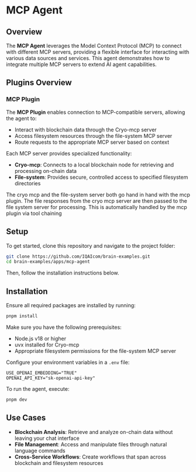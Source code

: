 # MCP Agent

## Overview

The **MCP Agent** leverages the Model Context Protocol (MCP) to connect with different MCP servers, providing a flexible interface for interacting with various data sources and services. This agent demonstrates how to integrate multiple MCP servers to extend AI agent capabilities.

## Plugins Overview

### MCP Plugin

The **MCP Plugin** enables connection to MCP-compatible servers, allowing the agent to:

- Interact with blockchain data through the Cryo-mcp server
- Access filesystem resources through the file-system MCP server
- Route requests to the appropriate MCP server based on context

Each MCP server provides specialized functionality:

- **Cryo-mcp**: Connects to a local blockchain node for retrieving and processing on-chain data
- **File-system**: Provides secure, controlled access to specified filesystem directories

The cryo mcp and the file-system server both go hand in hand with the mcp plugin. The file responses from the cryo mcp server are then passed to the file system server for processing. This is automatically handled by the mcp plugin via tool chaining

## Setup

To get started, clone this repository and navigate to the project folder:

```bash
git clone https://github.com/IQAIcom/brain-examples.git
cd brain-examples/apps/mcp-agent
```

Then, follow the installation instructions below.

## Installation

Ensure all required packages are installed by running:

```bash
pnpm install
```

Make sure you have the following prerequisites:

- Node.js v18 or higher
- uvx installed for Cryo-mcp
- Appropriate filesystem permissions for the file-system MCP server

Configure your environment variables in a `.env` file:

```env
USE_OPENAI_EMBEDDING="TRUE"
OPENAI_API_KEY="sk-openai-api-key"
```

To run the agent, execute:

```bash
pnpm dev
```

## Use Cases

- **Blockchain Analysis**: Retrieve and analyze on-chain data without leaving your chat interface
- **File Management**: Access and manipulate files through natural language commands
- **Cross-Service Workflows**: Create workflows that span across blockchain and filesystem resources
